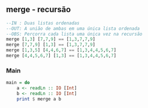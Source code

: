 ## merge - recursão
[](solver.hs)
```hs
--IN : Duas listas ordenadas
--OUT: A união de ambas em uma única lista ordenada
--OBS: Percorra cada lista uma única vez na recursão
merge [1,3] [7,7,9] == [1,3,7,7,9]
merge [7,7,9] [1,3] == [1,3,7,7,9]
merge [1,3,5] [4,4,6,7] == [1,3,4,4,5,6,7]
merge [4,4,5,6,7] [1,3] == [1,3,4,4,5,6,7]
```


<!--MAIN_BEGIN-->
### Main
```hs
main = do
    a <- readLn :: IO [Int]
    b <- readLn :: IO [Int]
    print $ merge a b

```
<!--MAIN_END-->
